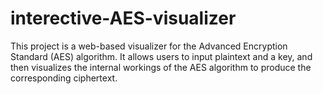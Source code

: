 # interective-AES-visualizer
This project is a web-based visualizer for the Advanced Encryption Standard (AES) algorithm. It allows users to input plaintext and a key, and then visualizes the internal workings of the AES algorithm to produce the corresponding ciphertext.
